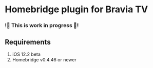 # Homebridge plugin for Bravia TV

### !🚧 This is work in progress 🚧!


## Requirements

1. iOS 12.2 beta
2. Homebridge v0.4.46 or newer
